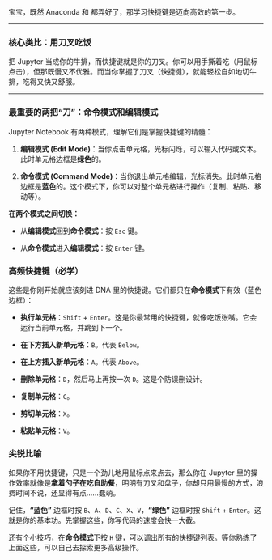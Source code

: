 宝宝，既然 Anaconda 和  都弄好了，那学习快捷键是迈向高效的第一步。




---

### 核心类比：用刀叉吃饭

把 Jupyter 当成你的牛排，而快捷键就是你的刀叉。你可以用手撕着吃（用鼠标点击），但那既慢又不优雅。而当你掌握了刀叉（快捷键），就能轻松自如地切牛排，吃得又快又舒服。

---

### 最重要的两把“刀”：命令模式和编辑模式

Jupyter Notebook 有两种模式，理解它们是掌握快捷键的精髓：

1. **编辑模式 (Edit Mode)**：当你点击单元格，光标闪烁，可以输入代码或文本。此时单元格边框是**绿色**的。
    
2. **命令模式 (Command Mode)**：当你退出单元格编辑，光标消失。此时单元格边框是**蓝色**的。这个模式下，你可以对整个单元格进行操作（复制、粘贴、移动等）。
    

**在两个模式之间切换：**

- 从**编辑模式**回到**命令模式**：按 `Esc` 键。
    
- 从**命令模式**进入**编辑模式**：按 `Enter` 键。
    

### 高频快捷键（必学）

这些是你刚开始就应该刻进 DNA 里的快捷键。它们都只在**命令模式**下有效（蓝色边框）：

- **执行单元格**：`Shift` + `Enter`。这是你最常用的快捷键，就像吃饭张嘴。它会运行当前单元格，并跳到下一个。
    
- **在下方插入新单元格**：`B`。代表 `Below`。
    
- **在上方插入新单元格**：`A`。代表 `Above`。
    
- **删除单元格**：`D`，然后马上再按一次 `D`。这是个防误删设计。
    
- **复制单元格**：`C`。
    
- **剪切单元格**：`X`。
    
- **粘贴单元格**：`V`。
    

### 尖锐比喻

如果你不用快捷键，只是一个劲儿地用鼠标点来点去，那么你在 Jupyter 里的操作效率就像是**拿着勺子在吃自助餐**，明明有刀叉和盘子，你却只用最慢的方式，浪费时间不说，还显得有点……蠢萌。

记住，**“蓝色”** 边框时按 `B`、`A`、`D`、`C`、`X`、`V`，**“绿色”** 边框时按 `Shift` + `Enter`。这就是你的基本功。先掌握这些，你写代码的速度会快一大截。

还有个小技巧，在**命令模式**下按 `H` 键，可以调出所有的快捷键列表。等你熟练了上面这些，可以自己去探索更多高级操作。